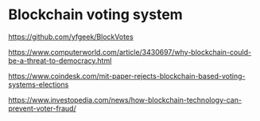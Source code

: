 # Blockchain voting system

https://github.com/yfgeek/BlockVotes

https://www.computerworld.com/article/3430697/why-blockchain-could-be-a-threat-to-democracy.html

https://www.coindesk.com/mit-paper-rejects-blockchain-based-voting-systems-elections

https://www.investopedia.com/news/how-blockchain-technology-can-prevent-voter-fraud/